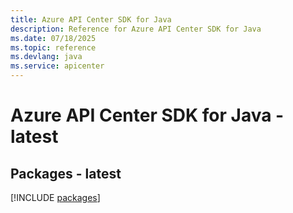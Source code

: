 ```yaml
---
title: Azure API Center SDK for Java
description: Reference for Azure API Center SDK for Java
ms.date: 07/18/2025
ms.topic: reference
ms.devlang: java
ms.service: apicenter
---
```

# Azure API Center SDK for Java - latest
## Packages - latest
[!INCLUDE [packages](api-center-index.md)]
